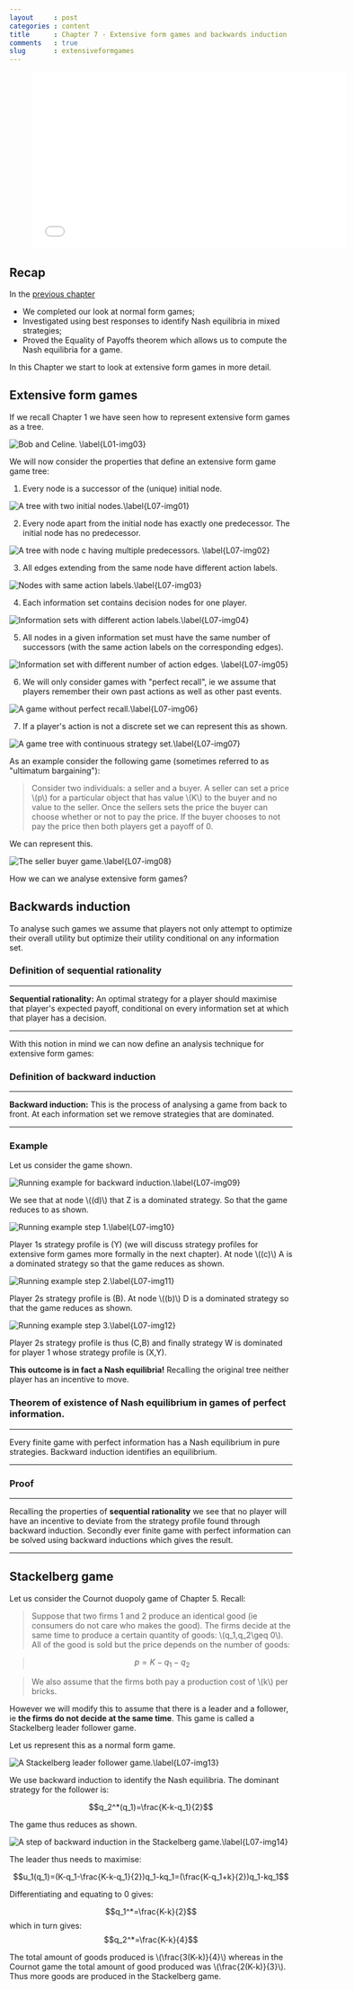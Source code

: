 ```yaml
---
layout     : post
categories : content
title      : Chapter 7 - Extensive form games and backwards induction
comments   : true
slug       : extensiveformgames
---
```


<div class="video">
    <figure>
    <iframe width="560" height="315" src="//www.youtube.com/embed/ZbH53ZwA3sg" frameborder="0" allowfullscreen></iframe>
    </figure>
</div>

## Recap

In the [previous chapter]({{site.baseurl}}/Content/Chapter_06-Nash_Equilibria_in_mixed_strategies)

- We completed our look at normal form games;
- Investigated using best responses to identify Nash equilibria in mixed strategies;
- Proved the Equality of Payoffs theorem which allows us to compute the Nash equilibria for a game.

In this Chapter we start to look at extensive form games in more detail.

## Extensive form games

If we recall Chapter 1 we have seen how to represent extensive form games as a tree.

![Bob and Celine. \label{L01-img03}]({{site.baseurl}}/Content/images/L01-img03.png)

We will now consider the properties that define an extensive form game game tree:

1. Every node is a successor of the (unique) initial node.

![A tree with two initial nodes.\label{L07-img01}]({{site.baseurl}}/Content/images/L07-img01.png)

2. Every node apart from the initial node has exactly one predecessor. The initial node has no predecessor.

![A tree with node c having multiple predecessors. \label{L07-img02}]({{site.baseurl}}/Content/images/L07-img02.png)

3. All edges extending from the same node have different action labels.

![Nodes with same action labels.\label{L07-img03}]({{site.baseurl}}/Content/images/L07-img03.png)

4. Each information set contains decision nodes for one player.

![Information sets with different action labels.\label{L07-img04}]({{site.baseurl}}/Content/images/L07-img04.png)

5. All nodes in a given information set must have the same number of successors (with the same action labels on the corresponding edges).

![Information set with different number of action edges. \label{L07-img05}]({{site.baseurl}}/Content/images/L07-img05.png)

6. We will only consider games with "perfect recall", ie we assume that players remember their own past actions as well as other past events.

![A game without perfect recall.\label{L07-img06}]({{site.baseurl}}/Content/images/L07-img06.png)

7. If a player's action is not a discrete set we can represent this as shown.

![A game tree with continuous strategy set.\label{L07-img07}]({{site.baseurl}}/Content/images/L07-img07.png)

As an example consider the following game (sometimes referred to as "ultimatum bargaining"):

> Consider two individuals: a seller and a buyer. A seller can set a price \\(p\\) for a particular object that has value \\(K\\) to the buyer and no value to the seller. Once the sellers sets the price the buyer can choose whether or not to pay the price. If the buyer chooses to not pay the price then both players get a payoff of 0.

We can represent this.

![The seller buyer game.\label{L07-img08}]({{site.baseurl}}/Content/images/L07-img08.png)

How we can we analyse extensive form games?

## Backwards induction

To analyse such games we assume that players not only attempt to optimize their overall utility but optimize their utility conditional on any information set.

### Definition of sequential rationality

---

**Sequential rationality:** An optimal strategy for a player should maximise that player's expected payoff, conditional on every information set at which that player has a decision.

---

With this notion in mind we can now define an analysis technique for extensive form games:

### Definition of backward induction

---

**Backward induction:** This is the process of analysing a game from back to front. At each information set we remove strategies that are dominated.

---

### Example

Let us consider the game shown.

![Running example for backward induction.\label{L07-img09}]({{site.baseurl}}/Content/images/L07-img09.png)

We see that at node \\((d)\\) that Z is a dominated strategy. So that the game reduces to as shown.

![Running example step 1.\label{L07-img10}]({{site.baseurl}}/Content/images/L07-img10.png)

Player 1s strategy profile is (Y) (we will discuss strategy profiles for extensive form games more formally in the next chapter). At node \\((c)\\) A is a dominated strategy so that the game reduces as shown.

![Running example step 2.\label{L07-img11}]({{site.baseurl}}/Content/images/L07-img11.png)

Player 2s strategy profile is (B). At node \\((b)\\) D is a dominated strategy so that the game reduces as shown.

![Running example step 3.\label{L07-img12}]({{site.baseurl}}/Content/images/L07-img12.png)

Player 2s strategy profile is thus (C,B) and finally strategy W is dominated for player 1 whose strategy profile is (X,Y).

**This outcome is in fact a Nash equilibria!** Recalling the original tree neither player has an incentive to move.

### Theorem of existence of Nash equilibrium in games of perfect information.

---

Every finite game with perfect information has a Nash equilibrium in pure strategies. Backward induction identifies an equilibrium.

---

### Proof

---

Recalling the properties of **sequential rationality** we see that no player will have an incentive to deviate from the strategy profile found through backward induction. Secondly ever finite game with perfect information can be solved using backward inductions which gives the result.

---

## Stackelberg game

Let us consider the Cournot duopoly game of Chapter 5. Recall:

> Suppose that two firms 1 and 2 produce an identical good (ie consumers do not care who makes the good). The firms decide at the same time to produce a certain quantity of goods: \\(q_1,q_2\geq 0\\). All of the good is sold but the price depends on the number of goods:

>$$p=K-q_1-q_2$$

> We also assume that the firms both pay a production cost of \\(k\\) per bricks.

However we will modify this to assume that there is a leader and a follower, ie **the firms do not decide at the same time**. This game is called a Stackelberg leader follower game.

Let us represent this as a normal form game.

![A Stackelberg leader follower game.\label{L07-img13}]({{site.baseurl}}/Content/images/L07-img13.png)

We use backward induction to identify the Nash equilibria. The dominant strategy for the follower is:

$$q_2^*(q_1)=\frac{K-k-q_1}{2}$$

The game thus reduces as shown.

![A step of backward induction in the Stackelberg game.\label{L07-img14}]({{site.baseurl}}/Content/images/L07-img14.png)

The leader thus needs to maximise:

$$u_1(q_1)=(K-q_1-\frac{K-k-q_1}{2})q_1-kq_1=(\frac{K-q_1+k}{2})q_1-kq_1$$

Differentiating and equating to 0 gives:

$$q_1^*=\frac{K-k}{2}$$
which in turn gives:
$$q_2^*=\frac{K-k}{4}$$

The total amount of goods produced is \\(\frac{3(K-k)}{4}\\) whereas in the Cournot game the total amount of good produced was \\(\frac{2(K-k)}{3}\\). Thus more goods are produced in the Stackelberg game.
